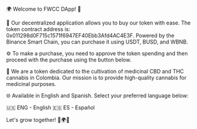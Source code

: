🌍 Welcome to FWCC DApp! 📱

🚀 Our decentralized application allows you to buy our token with ease. The token contract address is: 0x011298d0F715c1571f6947EF40Ebb3Afd4AC4E3F. Powered by the Binance Smart Chain, you can purchase it using USDT, BUSD, and WBNB.

⚙️ To make a purchase, you need to approve the token spending and then proceed with the purchase using the button below.

🌱 We are a token dedicated to the cultivation of medicinal CBD and THC cannabis in Colombia. Our mission is to provide high-quality cannabis for medicinal purposes.

🌐 Available in English and Spanish. Select your preferred language below:

🇺🇸 ENG - English
🇪🇸 ES - Español

Let's grow together! 🌿🌍💚
